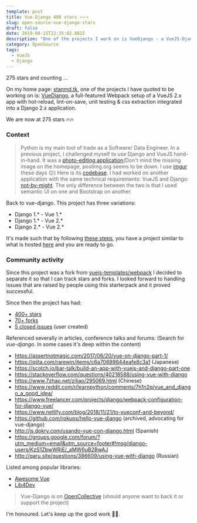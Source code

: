 ```yaml
---
template: post
title: Vue-Django 400 stars ⭐️⭐️⭐️
slug: open-source-vue-django-stars
draft: false
date: 2019-08-15T22:35:02.882Z
description: "One of the projects I work on is VueDjango - a VueJS-Django-Webpack boilerplate.\nGuess what, it is now at 400 stars on Github \U0001F525\U0001F525\nUpdate from 275 stars"
category: OpenSource
tags:
  - VueJS
  - Django
---
```

275 stars and counting ...

On my home page: [stanmd.tk](stanmd.tk), one of the projects I have quoted to be working on is: [VueDjango](https://code.stanmd.tk/vue-django/), a full-featured Webpack setup of a VueJS 2.x app with hot-reload, lint-on-save, unit testing & css extraction integrated into a Django 2.x application.

We are now at 275 stars 🔥🔥

### Context

> Python is my main tool of trade as a Software/ Data Engineer. In a previous project, I challenged myself to use Django and VueJS hand-in-hand. It was a [photo-editing application](https://sjourney.herokuapp.com/)(Don't mind the missing image on the homepage, postimg.org seems to be down. I use [imgur](https://imgur.com) these days 😉) Here is its [codebase](https://github.com/NdagiStanley/symmetrical-journey). I had worked on another application with the same technical requirements: VueJS and Django: [not-by-might](http://nbm-doit.herokuapp.com/). The only difference between the two is that I used semantic UI on one and Bootstrap on another.

Back to vue-django. This project has three variations:
- Django 1.* - Vue 1.*
- Django 1.* - Vue 2.*
- Django 2.* - Vue 2.*

It's made such that by following [these steps](https://github.com/NdagiStanley/vue-django#usage-of-vuedjango), you have a project similar to what is hosted [here](https://vuedjango.herokuapp.com/) and you are ready to go.

### Community activity

Since this project was a fork from [vuejs-templates/webpack](https://github.com/vuejs-templates/webpack) I decided to separate it so that I can track stars and forks. I looked forward to handling issues that are raised by people using this starterpack and it proved successful.

Since then the project has had:
- [400+ stars](https://github.com/NdagiStanley/vue-django/stargazers)
- [70+ forks](https://github.com/NdagiStanley/vue-django/network/members)
- [5 closed issues](https://github.com/NdagiStanley/vue-django/issues?q=is%3Aissue+is%3Aclosed+label%3Abug) (user created)

Referenced severally in articles, conference talks and forums: (Search for _vue-django_. In some cases it's deep within the content)
- https://assertnotmagic.com/2017/06/20/vue-on-django-part-1/
- https://qiita.com/rarewin/items/c6a70689844eafe8c3a1 (Japanese)
- https://scotch.io/bar-talk/build-an-app-with-vuejs-and-django-part-one
- https://stackoverflow.com/questions/40218588/using-vue-with-django
- https://www.7zhao.net/ziliao/295069.html (Chinese)
- https://www.reddit.com/r/learnpython/comments/7h1n2q/vue_and_django_a_good_idea/
- https://www.freelancer.com/projects/django/webpack-configuration-for-django-vue/
- https://www.netlify.com/blog/2018/11/21/to-vueconf-and-beyond/
- https://github.com/rokups/hello-vue-django (archived, advocating for vue-django)
- http://js.dokry.com/usando-vue-con-django.html (Spanish)
- https://groups.google.com/forum/?utm_medium=email&utm_source=footer#!msg/django-users/KzS1ZbwWRiE/_aMW6uB2BwAJ
- http://qaru.site/questions/386609/using-vue-with-django (Russian)

Listed among popular libraries:
- [Awesome Vue](https://github.com/vuejs/awesome-vue#scaffold)
- [Lib4Dev](http://www.lib4dev.com/info/NdagiStanley/vue-django/101198992)

> Vue-Django is on [OpenCollective](https://opencollective.com/vue-django) (should anyone want to back it or support the project)

I'm honoured. Let's keep up the good work 💪🏽.
